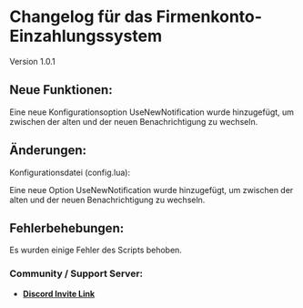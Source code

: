 # Changelog für das Firmenkonto-Einzahlungssystem

Version 1.0.1

## Neue Funktionen:

Eine neue Konfigurationsoption UseNewNotification wurde hinzugefügt, um zwischen der alten und der neuen Benachrichtigung zu wechseln.

## Änderungen:

Konfigurationsdatei (config.lua):

Eine neue Option UseNewNotification wurde hinzugefügt, um zwischen der alten und der neuen Benachrichtigung zu wechseln.

## Fehlerbehebungen:

Es wurden einige Fehler des Scripts behoben.


### Community / Support Server:
- **[Discord Invite Link](https://discord.gg/szU5T7hD9Y)**
